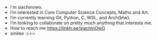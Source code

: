 - i'm siachinowo.
- I’m interested in Core Computer Science Concepts, Maths and Art.
- I’m currently learning Git, Python, C, WSL, and Arch(btw).
- I’m looking to collaborate on pretty much anything that interests me.
- How to reach me https://linktr.ee/siachinOwO
- smilee :>>>


<!---
siachinowo/siachinowo is a ✨ special ✨ repository because its `README.md` (this file) appears on your GitHub profile.
You can click the Preview link to take a look at your changes.
--->
